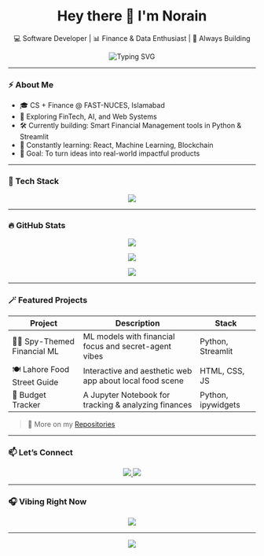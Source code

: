 <!-- Profile README for Norain Gillani -->

<h1 align="center">Hey there 👋 I'm Norain</h1>
<p align="center">
  💻 Software Developer | 📊 Finance & Data Enthusiast | 🎯 Always Building
</p>

<p align="center">
  <img src="https://readme-typing-svg.demolab.com?font=Fira+Code&size=22&duration=3000&pause=1000&color=F97316&center=true&vCenter=true&multiline=true&lines=Learning.+Building.+Evolving.;Welcome+to+my+zone+%F0%9F%91%BB" alt="Typing SVG" />
</p>



---

### ⚡ About Me

- 🎓 CS + Finance @ FAST-NUCES, Islamabad
- 🧠 Exploring FinTech, AI, and Web Systems
- 🛠 Currently building: Smart Financial Management tools in Python & Streamlit
- 🌱 Constantly learning: React, Machine Learning, Blockchain
- 🎯 Goal: To turn ideas into real-world impactful products

---

### 🧰 Tech Stack

<p align="center">
  <img src="https://skillicons.dev/icons?i=python,js,react,nodejs,mongodb,html,css,tailwind,figma,git,github" />
</p>

---

### 🔥 GitHub Stats

<p align="center">
  <img src="https://github-readme-streak-stats.herokuapp.com/?user=YourGitHubUsername&theme=radical&fire=DD2727&ring=F97316&currStreakLabel=FACC15"/>
</p>

<p align="center">
  <img src="https://github-readme-stats.vercel.app/api?username=YourGitHubUsername&show_icons=true&theme=radical" />
</p>

<p align="center">
  <img src="https://github-readme-stats.vercel.app/api/top-langs/?username=YourGitHubUsername&layout=compact&theme=radical" />
</p>

---

### 🪄 Featured Projects

| Project | Description | Stack |
|--------|-------------|-------|
| 🕵️‍♂️ Spy-Themed Financial ML | ML models with financial focus and secret-agent vibes | Python, Streamlit |
| 🍽 Lahore Food Street Guide | Interactive and aesthetic web app about local food scene | HTML, CSS, JS |
| 🧾 Budget Tracker | A Jupyter Notebook for tracking & analyzing finances | Python, ipywidgets |

> 🚀 More on my [Repositories](https://github.com/YourGitHubUsername?tab=repositories)

---

### 📫 Let’s Connect

<p align="center">
  <a href="https://www.linkedin.com/in/norain-gillani-05285824b/">
    <img src="https://img.shields.io/badge/-LinkedIn-0A66C2?style=for-the-badge&logo=linkedin&logoColor=white" />
  </a>
  <a href="mailto:noraingillani@gmail.com">
    <img src="https://img.shields.io/badge/-Email-EA4335?style=for-the-badge&logo=gmail&logoColor=white" />
  </a>
</p>

---

### 🎧 Vibing Right Now

<p align="center">
  <img src="https://noraingillani.vercel.app/api/view?uid=noraingillani&cover_image=true&theme=novatorem&bar_color=FACC15&bar_color_cover=true" />
</p>


---

<p align="center">
  <img src="https://capsule-render.vercel.app/api?type=waving&color=gradient&height=150&section=footer" />
</p>
